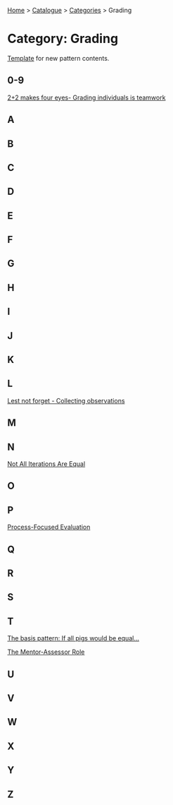 [Home](../../README.md) > [Catalogue](../../Patterns_catalogue.md) > [Categories](categories.md) > Grading
# Category: Grading

[Template](../template.md) for new pattern contents.

## 0-9
[2+2 makes four eyes- Grading individuals is teamwork](../2_2_makes_four_eyes.md)

## A

## B

## C

## D

## E

## F

## G

## H

## I

## J

## K

## L
[Lest not forget - Collecting observations](../Lest_not_forget.md)

## M

## N
[Not All Iterations Are Equal](../Not_All_Iterations_Are_Equal.md)

## O

## P
[Process-Focused Evaluation](../Process-Focused_Evaluation.md)

## Q

## R

## S

## T
[The basis pattern: If all pigs would be equal...](../If_all_pigs_would_be_equal.md)

[The Mentor-Assessor Role](../The_Mentor-Assessor_Role.md)

## U

## V

## W

## X

## Y

## Z
